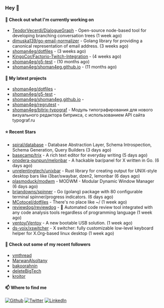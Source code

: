 ### Hey 👋

#### 👷 Check out what I'm currently working on

- [TeodorVecerdi/DialogueGraph](https://github.com/TeodorVecerdi/DialogueGraph) - Open-source node-based tool for developing branching conversation trees (1 week ago)
- [dimuska139/go-email-normalizer](https://github.com/dimuska139/go-email-normalizer) - Golang library for providing a canonical representation of email address. (3 weeks ago)
- [shoman4eg/dotfiles](https://github.com/shoman4eg/dotfiles) -  (3 weeks ago)
- [KingoCor/Factorio-Twitch-Integration](https://github.com/KingoCor/Factorio-Twitch-Integration) -  (4 weeks ago)
- [shoman4eg/g5-test](https://github.com/shoman4eg/g5-test) -  (10 months ago)
- [shoman4eg/shoman4eg.github.io](https://github.com/shoman4eg/shoman4eg.github.io) -  (11 months ago)

#### 🌱 My latest projects

- [shoman4eg/dotfiles](https://github.com/shoman4eg/dotfiles) - 
- [shoman4eg/g5-test](https://github.com/shoman4eg/g5-test) - 
- [shoman4eg/shoman4eg.github.io](https://github.com/shoman4eg/shoman4eg.github.io) - 
- [shoman4eg/regrutest](https://github.com/shoman4eg/regrutest) - 
- [shoman4eg/bitrix-typograf](https://github.com/shoman4eg/bitrix-typograf) - Модуль типографирования для нового визуального редактора битрикса, с использованием API сайта typograf.ru

#### ⭐ Recent Stars

- [spiral/database](https://github.com/spiral/database) - Database Abstraction Layer, Schema Introspection, Schema Generation, Query Builders (3 days ago)
- [basecamp/trix](https://github.com/basecamp/trix) - A rich text editor for everyday writing (5 days ago)
- [onodera-punpun/melonbar](https://github.com/onodera-punpun/melonbar) - A hackable bar/panel for X written in Go. (6 days ago)
- [unrelentingtech/unixbar](https://github.com/unrelentingtech/unixbar) - Rust library for creating output for UNIX-style desktop bars like i3bar/swaybar, dzen2, lemonbar (6 days ago)
- [plasmoduck/modwm](https://github.com/plasmoduck/modwm) - MODWM - Modular Dynamic Window Manager (6 days ago)
- [briandowns/spinner](https://github.com/briandowns/spinner) - Go (golang) package with 80 configurable terminal spinner/progress indicators. (6 days ago)
- [MCotocel/dotfiles](https://github.com/MCotocel/dotfiles) - There&#39;s no place like ~/ (1 week ago)
- [reviewdog/reviewdog](https://github.com/reviewdog/reviewdog) - 🐶 Automated code review tool integrated with any code analysis tools regardless of programming language (1 week ago)
- [ventoy/Ventoy](https://github.com/ventoy/Ventoy) - A new bootable USB solution. (1 week ago)
- [ds-voix/xswitcher](https://github.com/ds-voix/xswitcher) - X switcher: fully customizable low-level keyboard helper for X.Org-based linux desktop (1 week ago)

#### 👯 Check out some of my recent followers

- [vmthread](https://github.com/vmthread)
- [MarwanAlsoltany](https://github.com/MarwanAlsoltany)
- [bakoorahnin](https://github.com/bakoorahnin)
- [deleteBigTech](https://github.com/deleteBigTech)
- [kroitor](https://github.com/kroitor)


#### 📫 Where to find me
<p>
<a href="https://github.com/shoman4eg" target="_blank"><img alt="Github" src="https://img.shields.io/badge/GitHub-%2312100E.svg?&style=for-the-badge&logo=Github&logoColor=white" /></a>
<a href="https://twitter.com/shoman4eg" target="_blank"><img alt="Twitter" src="https://img.shields.io/badge/twitter-%231DA1F2.svg?&style=for-the-badge&logo=twitter&logoColor=white" /></a>
<a href="https://www.linkedin.com/in/artemdubinin/" target="_blank"><img alt="LinkedIn" src="https://img.shields.io/badge/linkedin-%230077B5.svg?&style=for-the-badge&logo=linkedin&logoColor=white" /></a>
</p>
